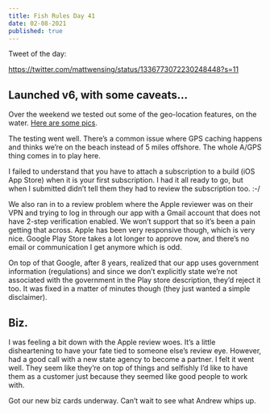 ```yaml
---
title: Fish Rules Day 41
date: 02-08-2021
published: true
---
```


Tweet of the day:

https://twitter.com/mattwensing/status/1336773072230248448?s=11

## Launched v6, with some caveats…

Over the weekend we tested out some of the geo-location features, on the water.  [Here are some pics][1].

The testing went well.  There’s a common issue where GPS caching happens and thinks we’re on the beach instead of 5 miles offshore.  The whole A/GPS thing comes in to play here.

I failed to understand that you have to attach a subscription to a build (iOS App Store) when it is your first subscription.  I had it all ready to go, but when I submitted didn’t tell them they had to review the subscription too. :-/

We also ran in to a review problem where the Apple reviewer was on their VPN and trying to log in through our app with a Gmail account that does not have 2-step verification enabled.  We won’t support that so it’s been a pain getting that across.  Apple has been very responsive though, which is very nice.  Google Play Store takes a lot longer to approve now, and there’s no email or communication I get anymore which is odd.

On top of that Google, after 8 years, realized that our app uses government information (regulations) and since we don’t explicitly state we’re not associated with the government in the Play store description, they’d reject it too.  It was fixed in a matter of minutes though (they just wanted a simple disclaimer).

## Biz.

I was feeling a bit down with the Apple review woes.  It’s a little disheartening to have your fate tied to someone else’s review eye.  However, had a good call with a new state agency to become a partner.  I felt it went well.  They seem like they’re on top of things and selfishly I’d like to have them as a customer just because they seemed like good people to work with.

Got our new biz cards underway.  Can’t wait to see what Andrew whips up.

[1]:	https://twitter.com/rblalock/status/1358058727648165888